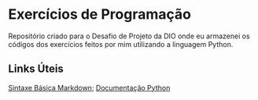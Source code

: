 # Exercícios de Programação
Repositório criado para o Desafio de Projeto da DIO onde eu armazenei os códigos dos exercícios feitos por mim utilizando a linguagem Python.

## Links Úteis
[Sintaxe Básica Markdown](https://www.markdownguide.org/basic-syntax/); [Documentação Python](https://docs.python.org/pt-br/3/)
